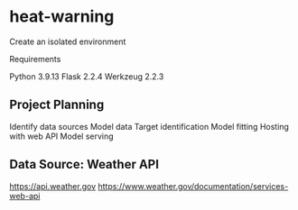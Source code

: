 # heat-warning

Create an isolated environment

Requirements

Python 3.9.13
Flask 2.2.4
Werkzeug 2.2.3

## Project Planning

Identify data sources
Model data
Target identification
Model fitting
Hosting with web API
Model serving

## Data Source: Weather API

https://api.weather.gov
https://www.weather.gov/documentation/services-web-api
